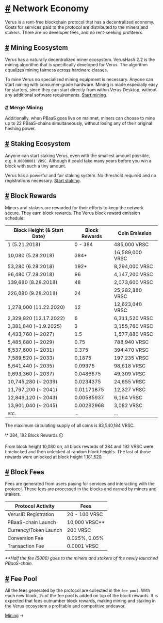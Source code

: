 # [\#](https://docs.verus.io/economy/\#network-economy) Network Economy

Verus is a rent-free blockchain protocol that has a decentralized economy. Costs for services paid to the protocol are distributed to the miners and stakers. There are no developer fees, and no rent-seeking profiteers.

## [\#](https://docs.verus.io/economy/\#mining-ecosystem) Mining Ecosystem

Verus has a naturally decentralized miner ecosystem. VerusHash 2.2 is the mining algorithm that is specifically developed for Verus. The algorithm equalizes mining fairness across hardware classes.

To mine Verus no specialized mining equipment is necessary. Anyone can start mining with consumer-grade hardware. Mining is made especially easy for starters, since they can start directly from within Verus Desktop, without any additional software requirements. [Start mining](https://docs.verus.io/economy/start-mining.html).

### [\#](https://docs.verus.io/economy/\#merge-mining) Merge Mining

Additionally, when PBaaS goes live on mainnet, miners can choose to mine up to 22 PBaaS-chains simultaneously, without losing any of their original hashing power.

## [\#](https://docs.verus.io/economy/\#staking-ecosystem) Staking Ecosystem

Anyone can start staking Verus, even with the smallest amount possible, e.g. `0.00000001 VRSC`. Although it could take many years before you win a block with such a tiny amount.

Verus has a powerful and fair staking system. No threshold required and no registrations necessary. [Start staking](https://docs.verus.io/economy/start-staking.html).

## [\#](https://docs.verus.io/economy/\#block-rewards) Block Rewards

Miners and stakers are rewarded for their efforts to keep the network secure. They earn block rewards. The Verus block reward emission schedule:

| Block Height (& Start Date) | Block Rewards | Coin Emission |
| --- | --- | --- |
| 1 (5.21.2018) | 0 - 384 | 485,000 VRSC |
| 10,080 (5.28.2018) | 384\* | 16,589,000 VRSC |
| 53,280 (6.28.2018) | 192\* | 8,294,000 VRSC |
| 96,480 (7.28.2018) | 96 | 4,147,200 VRSC |
| 139,680 (8.28.2018) | 48 | 2,073,600 VRSC |
| 226,080 (9.28.2018) | 24 | 25,282,880 VRSC |
| 1,278,000 (11.22.2020) | 12 | 12,623,040 VRSC |
| 2,329,920 (12.17.2022) | 6 | 6,311,520 VRSC |
| 3,381,840 (~1.9.2025) | 3 | 3,155,760 VRSC |
| 4,433,760 (~ 2027) | 1.5 | 1,577,880 VRSC |
| 5,485,680 (~ 2029) | 0.75 | 788,940 VRSC |
| 6,537,600 (~ 2031) | 0.375 | 394,470 VRSC |
| 7,589,520 (~ 2033) | 0.1875 | 197,235 VRSC |
| 8,641,440 (~ 2035) | 0.09375 | 98,618 VRSC |
| 9,693,360 (~ 2037) | 0.0486875 | 49,309 VRSC |
| 10,745,280 (~ 2039) | 0.0234375 | 24,655 VRSC |
| 11,797,200 (~ 2041) | 0.01171875 | 12,327 VRSC |
| 12,849,120 (~ 2043) | 0.00585937 | 6,164 VRSC |
| 13,901,040 (~ 2045) | 0.00292968 | 3,082 VRSC |
| etc. | ... | ... |

The maximum circulating supply of all coins is 83,540,184 VRSC.

\\* 384, 192 Block Rewards ⏲️

From block height 10,080 on, all block rewards of 384 and 192 VRSC were timelocked and then unlocked at random block heights. The last of those rewards were unlocked at block height 1,181,520.

## [\#](https://docs.verus.io/economy/\#block-fees) Block Fees

Fees are generated from users paying for services and interacting with the protocol. These fees are processed in the blocks and earned by miners and stakers.

| Protocol Activity | Fees |
| --- | --- |
| VerusID Registration | 20 - 100 VRSC |
| PBaaS-chain Launch | 10,000 VRSC\*\* |
| Currency/Token Launch | 200 VRSC |
| Conversion Fee | 0.025%, 0.05% |
| Transaction Fee | 0.0001 VRSC |

_\*\*Half the fee (5000) goes to the miners and stakers of the newly launched PBaaS-chain._

## [\#](https://docs.verus.io/economy/\#fee-pool) Fee Pool

All the fees generated by the protocol are collected in the `fee pool`. With each new block, `1%` of the fee pool is added on top of the block rewards. It is expected that fees outnumber block rewards, making mining and staking in the Verus ecosystem a profitable and competitive endeavor.

[Mining](https://docs.verus.io/economy/start-mining.html)
→